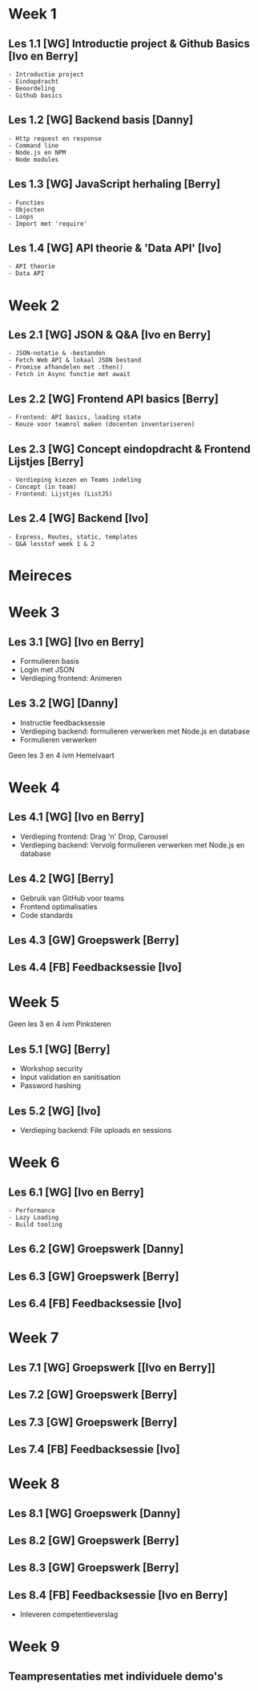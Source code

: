# Week 1

## Les 1.1 [WG] Introductie project & Github Basics  [Ivo en Berry]
    - Introductie project
    - Eindopdracht
    - Beoordeling
    - Github basics
## Les 1.2 [WG] Backend basis [Danny]
    - Http request en response
    - Command line
    - Node.js en NPM
    - Node modules
## Les 1.3 [WG] JavaScript herhaling [Berry]
    - Functies
    - Objecten
    - Loops
    - Import met 'require'
## Les 1.4 [WG] API theorie & 'Data API'  [Ivo]
    - API theorie
    - Data API

# Week 2

## Les 2.1 [WG] JSON & Q&A [Ivo en Berry]
    - JSON-notatie & -bestanden
    - Fetch Web API & lokaal JSON bestand
    - Promise afhandelen met .then()
    - Fetch in Async functie met await
  
## Les 2.2 [WG] Frontend API basics [Berry]
    - Frontend: API basics, loading state
    - Keuze voor teamrol maken (docenten inventariseren)
    
## Les 2.3 [WG] Concept eindopdracht & Frontend Lijstjes [Berry]
    - Verdieping kiezen en Teams indeling
    - Concept (in team) 
    - Frontend: Lijstjes (ListJS)

## Les 2.4 [WG] Backend [Ivo]
    - Express, Routes, static, templates
    - Q&A lesstof week 1 & 2

# Meireces

# Week 3
## Les 3.1 [WG] [Ivo en Berry]
  - Formulieren basis
  - Login met JSON
  - Verdieping frontend: Animeren

## Les 3.2 [WG] [Danny]

  - Instructie feedbacksessie
  - Verdieping backend: formulieren verwerken met Node.js en database
  - Formulieren verwerken

Geen les 3 en 4 ivm Hemelvaart


# Week 4
## Les 4.1 [WG] [Ivo en Berry]
  - Verdieping frontend: Drag 'n' Drop, Carousel
  - Verdieping backend: Vervolg formulieren verwerken met Node.js en database
## Les 4.2 [WG] [Berry]
  - Gebruik van GitHub voor teams
  - Frontend optimalisaties
  - Code standards
## Les 4.3 [GW] Groepswerk [Berry]
## Les 4.4 [FB] Feedbacksessie [Ivo]

# Week 5
Geen les 3 en 4 ivm Pinksteren
## Les 5.1 [WG] [Berry]
  - Workshop security
  - Input validation en sanitisation
  - Password hashing
## Les 5.2 [WG] [Ivo]
  - Verdieping backend: File uploads en sessions


# Week 6
## Les 6.1 [WG] [Ivo en Berry]
    - Performance
    - Lazy Loading
    - Build tooling 
## Les 6.2 [GW] Groepswerk [Danny]
## Les 6.3 [GW] Groepswerk [Berry]
## Les 6.4 [FB] Feedbacksessie [Ivo]

# Week 7
## Les 7.1 [WG] Groepswerk [[Ivo en Berry]]
## Les 7.2 [GW] Groepswerk [Berry]
## Les 7.3 [GW] Groepswerk [Berry]
## Les 7.4 [FB] Feedbacksessie [Ivo]

# Week 8
## Les 8.1 [WG] Groepswerk [Danny]
## Les 8.2 [GW] Groepswerk [Berry]
## Les 8.3 [GW] Groepswerk [Berry]
## Les 8.4 [FB] Feedbacksessie [Ivo en Berry]

* Inleveren competentieverslag

# Week 9
## Teampresentaties met individuele demo's